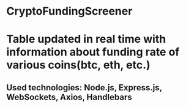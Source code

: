 # CryptoFundingScreener

# Table updated in real time with information about funding rate of various coins(btc, eth, etc.)

## Used technologies: Node.js, Express.js, WebSockets, Axios, Handlebars